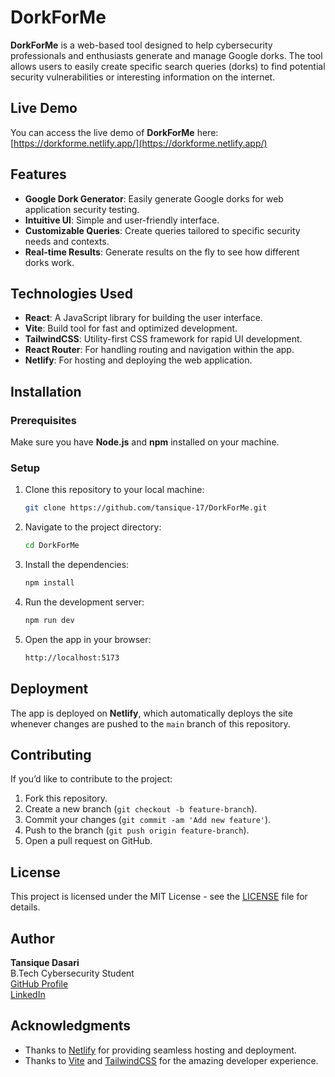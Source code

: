 # DorkForMe

**DorkForMe** is a web-based tool designed to help cybersecurity professionals and enthusiasts generate and manage Google dorks. The tool allows users to easily create specific search queries (dorks) to find potential security vulnerabilities or interesting information on the internet.

## Live Demo

You can access the live demo of **DorkForMe** here:  
[https://dorkforme.netlify.app/](https://dorkforme.netlify.app/)

## Features

- **Google Dork Generator**: Easily generate Google dorks for web application security testing.
- **Intuitive UI**: Simple and user-friendly interface.
- **Customizable Queries**: Create queries tailored to specific security needs and contexts.
- **Real-time Results**: Generate results on the fly to see how different dorks work.

## Technologies Used

- **React**: A JavaScript library for building the user interface.
- **Vite**: Build tool for fast and optimized development.
- **TailwindCSS**: Utility-first CSS framework for rapid UI development.
- **React Router**: For handling routing and navigation within the app.
- **Netlify**: For hosting and deploying the web application.

## Installation

### Prerequisites

Make sure you have **Node.js** and **npm** installed on your machine.

### Setup

1. Clone this repository to your local machine:

   ```bash
   git clone https://github.com/tansique-17/DorkForMe.git
   ```

2. Navigate to the project directory:

   ```bash
   cd DorkForMe
   ```

3. Install the dependencies:

   ```bash
   npm install
   ```

4. Run the development server:

   ```bash
   npm run dev
   ```

5. Open the app in your browser:

   ```bash
   http://localhost:5173
   ```

## Deployment

The app is deployed on **Netlify**, which automatically deploys the site whenever changes are pushed to the `main` branch of this repository.

## Contributing

If you’d like to contribute to the project:

1. Fork this repository.
2. Create a new branch (`git checkout -b feature-branch`).
3. Commit your changes (`git commit -am 'Add new feature'`).
4. Push to the branch (`git push origin feature-branch`).
5. Open a pull request on GitHub.

## License

This project is licensed under the MIT License - see the [LICENSE](LICENSE) file for details.

## Author

**Tansique Dasari**  
B.Tech Cybersecurity Student  
[GitHub Profile](https://github.com/tansique-17)  
[LinkedIn](https://www.linkedin.com/in/tansique-dasari)

## Acknowledgments

- Thanks to [Netlify](https://www.netlify.com/) for providing seamless hosting and deployment.
- Thanks to [Vite](https://vitejs.dev/) and [TailwindCSS](https://tailwindcss.com/) for the amazing developer experience.
